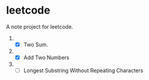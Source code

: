 # leetcode
A note project for leetcode.

1. - [x] Two Sum.
2. - [x] Add Two Numbers
3. - [ ] Longest Substring Without Repeating Characters
